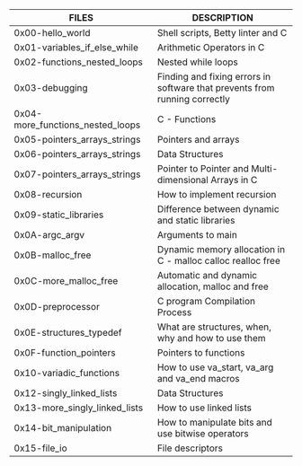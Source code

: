 | FILES  | DESCRIPTION |
| ------------- | ------------- |
| 0x00-hello_world | Shell scripts, Betty linter and C |
| 0x01-variables_if_else_while | Arithmetic Operators in C |
| 0x02-functions_nested_loops | Nested while loops |
| 0x03-debugging | Finding and fixing errors in software that prevents from running correctly|
| 0x04-more_functions_nested_loops | C - Functions |
| 0x05-pointers_arrays_strings | Pointers and arrays |
| 0x06-pointers_arrays_strings | Data Structures |
| 0x07-pointers_arrays_strings | Pointer to Pointer and Multi-dimensional Arrays in C |
| 0x08-recursion | How to implement recursion |
| 0x09-static_libraries | Difference between dynamic and static libraries |
| 0x0A-argc_argv | Arguments to main |
| 0x0B-malloc_free | Dynamic memory allocation in C - malloc calloc realloc free |
| 0x0C-more_malloc_free | Automatic and dynamic allocation, malloc and free |
| 0x0D-preprocessor | C program Compilation Process |
| 0x0E-structures_typedef | What are structures, when, why and how to use them |
| 0x0F-function_pointers | Pointers to functions |
| 0x10-variadic_functions | How to use va_start, va_arg and va_end macros |
| 0x12-singly_linked_lists | Data Structures |
| 0x13-more_singly_linked_lists | How to use linked lists |
| 0x14-bit_manipulation | How to manipulate bits and use bitwise operators |
| 0x15-file_io | File descriptors |